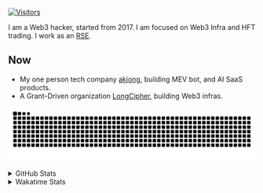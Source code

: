 <!-- markdownlint-disable MD041 MD010 MD033 -->
[![Visitors](https://api.visitorbadge.io/api/daily?path=Akagi201%2FAkagi201&label=Visitors%20Today&countColor=%2337d67a)](https://visitorbadge.io/status?path=Akagi201%2FAkagi201)

I am a Web3 hacker, started from 2017. I am focused on Web3 Infra and HFT trading.
I work as an [RSE](https://us-rse.org/about/what-is-an-rse/).

## Now

* My one person tech company [akjong](https://github.com/akjong), building MEV bot, and AI SaaS products.
* A Grant-Driven organization [LongCipher](https://github.com/longcipher), building Web3 infras.

[![github contribution grid snake animation](https://raw.githubusercontent.com/Akagi201/Akagi201/output/github-contribution-grid-snake.svg#gh-light-mode-only)](https://github.com/Akagi201)

<details>
<summary>GitHub Stats</summary>
  <a href="https://github.com/Akagi201"><img alt="Profile Detail" src="https://raw.githubusercontent.com/Akagi201/Akagi201/master/profile-summary-card-output/dracula/0-profile-details.svg" /></a>
  <a href="https://github.com/Akagi201"><img alt="Github Stats" src="https://raw.githubusercontent.com/Akagi201/Akagi201/master/profile-summary-card-output/dracula/3-stats.svg" /></a>
  <a href="https://github.com/Akagi201"><img alt="Lang By Commits" src="https://raw.githubusercontent.com/Akagi201/Akagi201/master/profile-summary-card-output/dracula/2-most-commit-language.svg" /></a>
</details>

<details>
<summary>Wakatime Stats</summary>
<br>

<!--START_SECTION:waka-->

```txt
From: 22 June 2025 - To: 29 June 2025

Total Time: 23 hrs 11 mins

Other              15 hrs 52 mins  █████████████████░░░░░░░░   68.47 %
Rust               1 hr 20 mins    █▒░░░░░░░░░░░░░░░░░░░░░░░   05.76 %
Dart               1 hr 9 mins     █▒░░░░░░░░░░░░░░░░░░░░░░░   04.96 %
sh                 1 hr 3 mins     █░░░░░░░░░░░░░░░░░░░░░░░░   04.55 %
TOML               55 mins         █░░░░░░░░░░░░░░░░░░░░░░░░   03.99 %
Markdown           47 mins         █░░░░░░░░░░░░░░░░░░░░░░░░   03.42 %
HTML               35 mins         ▓░░░░░░░░░░░░░░░░░░░░░░░░   02.55 %
SSH Config         31 mins         ▓░░░░░░░░░░░░░░░░░░░░░░░░   02.27 %
Shell              11 mins         ▒░░░░░░░░░░░░░░░░░░░░░░░░   00.81 %
TypeScript         9 mins          ▒░░░░░░░░░░░░░░░░░░░░░░░░   00.71 %
```

<!--END_SECTION:waka-->

</details>
